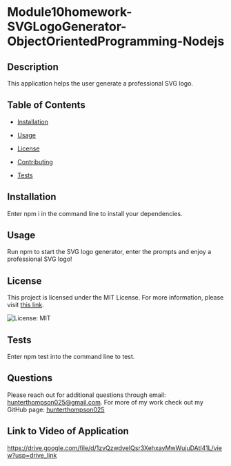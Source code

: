 # Module10homework-SVGLogoGenerator-ObjectOrientedProgramming-Nodejs

## Description

This application helps the user generate a professional SVG logo.

## Table of Contents

* [Installation](#installation)

* [Usage](#usage)

* [License](#license)

* [Contributing](#contributing)

* [Tests](#tests)

## Installation

Enter npm i in the command line to install your dependencies.

## Usage

Run npm to start the SVG logo generator, enter the prompts and enjoy a professional SVG logo!


## License

This project is licensed under the MIT License. For more information, please visit [this link](https://opensource.org/licenses/MIT).
  
![License: MIT](https://img.shields.io/badge/License-MIT-yellow.svg)


## Tests

Enter npm test into the command line to test.

## Questions

Please reach out for additional questions through email: hunterthompson025@gmail.com. For more of my work check out my GitHub page: [hunterthompson025](https://github.com/hunterthompson025)

## Link to Video of Application
https://drive.google.com/file/d/1zvQzwdveIQsr3XehxayMwWujuDAtl41L/view?usp=drive_link
